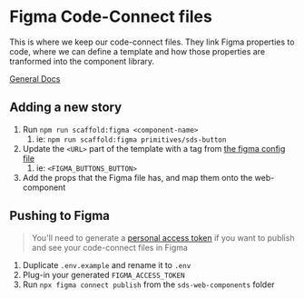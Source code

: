 # Figma Code-Connect files

This is where we keep our code-connect files. They link Figma properties to code, where we can define a template and how those properties are tranformed into the component library.

[General Docs](https://www.figma.com/code-connect-docs/)

## Adding a new story

1. Run `npm run scaffold:figma <component-name>`
   1. ie: `npm run scaffold:figma primitives/sds-button`
2. Update the `<URL>` part of the template with a tag from [the figma config file](sds-web-components/figma.config.json)
   1. ie: `<FIGMA_BUTTONS_BUTTON>`
3. Add the props that the Figma file has, and map them onto the web-component

## Pushing to Figma

> You'll need to generate a [personal access token](https://help.figma.com/hc/en-us/articles/8085703771159-Manage-personal-access-tokens) if you want to publish and see your code-connect files in Figma

1. Duplicate `.env.example` and rename it to `.env`
1. Plug-in your generated `FIGMA_ACCESS_TOKEN`
1. Run `npx figma connect publish` from the `sds-web-components` folder
